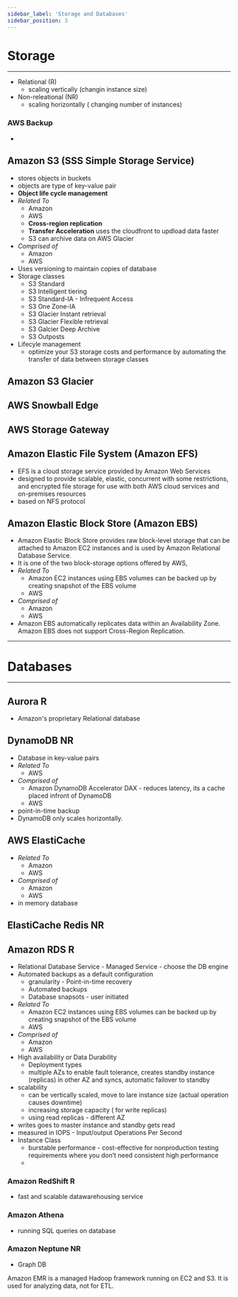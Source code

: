 ```yaml
---
sidebar_label: 'Storage and Databases'
sidebar_position: 3
---
```


# Storage
---

- Relational (R)
    - scaling vertically (changin instance size)
- Non-releational (NR)
    - scaling horizontally ( changing number of instances)
### AWS Backup
- 

## Amazon S3 (SSS Simple Storage Service)
- stores objects in buckets
- objects are type of key-value pair
- __Object life cycle management__
- *Related To*
    - Amazon
    - AWS
    - __Cross-region replication__
    - __Transfer Acceleration__ uses the cloudfront to updload data faster
    - S3 can archive data on AWS Glacier
- *Comprised of*
    - Amazon
    - AWS
- Uses versioning to maintain copies of database
- Storage classes
    - S3 Standard
    - S3 Intelligent tiering
    - S3 Standard-IA - Infrequent Access
    - S3 One Zone-IA
    - S3 Glacier Instant retrieval
    - S3 Glacier Flexible retrieval
    - S3 Galcier Deep Archive
    - S3 Outposts
- Lifecyle management
    - optimize your S3 storage costs and performance by automating the transfer of data between storage classes

## Amazon S3 Glacier

## AWS Snowball Edge

## AWS Storage Gateway

## Amazon Elastic File System (Amazon EFS)
- EFS is a cloud storage service provided by Amazon Web Services
- designed to provide scalable, elastic, concurrent with some restrictions, and encrypted file storage for use with both AWS cloud services and on-premises resources
- based on NFS protocol

## Amazon Elastic Block Store (Amazon EBS)
- Amazon Elastic Block Store provides raw block-level storage that can be attached to Amazon EC2 instances and is used by Amazon Relational Database Service. 
- It is one of the two block-storage options offered by AWS,
- *Related To*
    - Amazon EC2 instances using EBS volumes can be backed up by creating snapshot of the EBS volume
    - AWS
- *Comprised of*
    - Amazon
    - AWS
- Amazon EBS automatically replicates data within an Availability Zone. Amazon EBS does not support Cross-Region Replication.
------------------------------------------------------------------------------------------------------------------------
# Databases

---

## Aurora R
- Amazon's proprietary Relational database

## DynamoDB NR

- Database in key-value pairs
- *Related To*
    - AWS
- *Comprised of*
    - Amazon DynamoDB Accelerator DAX - reduces latency, its a cache placed infront of DynamoDB
    - AWS
- point-in-time backup
- DynamoDB only scales horizontally.

## AWS ElastiCache
- *Related To*
    - Amazon
    - AWS
- *Comprised of*
    - Amazon
    - AWS
- in memory database

## ElastiCache Redis NR

## Amazon RDS R
- Relational Database Service - Managed Service - choose the DB engine
- Automated backups as a default configuration 
    - granularity - Point-in-time recovery 
    - Automated backups
    - Database snapsots - user initiated
- *Related To*
    - Amazon EC2 instances using EBS volumes can be backed up by creating snapshot of the EBS volume
    - AWS
- *Comprised of*
    - Amazon
    - AWS
- High availability or Data Durability
    - Deployment types 
    - multiple AZs to enable fault tolerance, creates standby instance (replicas) in other AZ and syncs, automatic failover to standby
- scalability 
    - can be vertically scaled, move to lare instance size  (actual operation causes downtime)  
    - increasing storage capacity ( for write replicas)
    - using read replicas - different AZ
- writes goes to master instance and standby gets read
- measured in IOPS - Input/output Operations Per Second
- Instance Class
    - burstable performance - cost-effective for nonproduction testing requirements where you don’t need consistent high performance
    - 



### Amazon RedShift R
- fast and scalable datawarehousing service

### Amazon Athena
- running SQL queries on database

### Amazon Neptune NR
- Graph DB

Amazon EMR is a managed Hadoop framework running on EC2 and S3. It is used for analyzing data, not for ETL.


